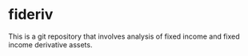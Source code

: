 # fideriv
This is a git repository that involves analysis of fixed income and fixed income derivative assets.
